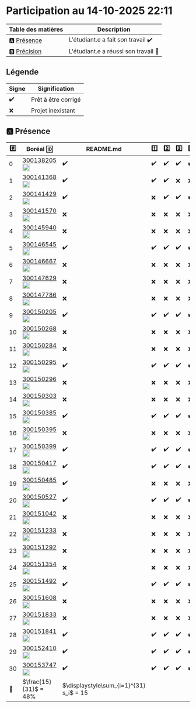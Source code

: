 # Participation au 14-10-2025 22:11

| Table des matières            | Description                                             |
|-------------------------------|---------------------------------------------------------|
| :a: [Présence](#a-présence)   | L'étudiant.e a fait son travail    :heavy_check_mark:   |
| :b: [Précision](#b-précision) | L'étudiant.e a réussi son travail  :tada:               |

## Légende

| Signe              | Signification                 |
|--------------------|-------------------------------|
| :heavy_check_mark: | Prêt à être corrigé           |
| :x:                | Projet inexistant             |

## :a: Présence

|:hash:| Boréal :id:                | README.md    | :one: | :two: | :three: | :four: |
|------|----------------------------|--------------|-------|-------|---------|--------|
| 0 | [300138205](../300138205/README.md) [<image src='https://avatars0.githubusercontent.com/u/200685761?s=460&v=4' width=20 height=20></image>](https://github.com/taylor123marc) | :heavy_check_mark:| :heavy_check_mark: | :heavy_check_mark: | :heavy_check_mark: | :heavy_check_mark: |
| 1 | [300141368](../300141368/README.md) [<image src='https://avatars0.githubusercontent.com/u/132600996?s=460&v=4' width=20 height=20></image>](https://github.com/daniella-diwa) | :heavy_check_mark:| :heavy_check_mark: | :heavy_check_mark: | :x: | :x: |
| 2 | [300141429](../300141429/README.md) [<image src='https://avatars0.githubusercontent.com/u/231347874?s=460&v=4' width=20 height=20></image>](https://github.com/barrynetwork) | :heavy_check_mark:| :x: | :heavy_check_mark: | :heavy_check_mark: | :heavy_check_mark: |
| 3 | [300141570](../300141570/README.md) [<image src='https://avatars0.githubusercontent.com/u/234069235?s=460&v=4' width=20 height=20></image>](https://github.com/TasnimMarzouki) | :x: | :x: | :x: | :x: | :x: |
| 4 | [300145940](../300145940/README.md) [<image src='https://avatars0.githubusercontent.com/u/66260193?s=460&v=4' width=20 height=20></image>](https://github.com/swberk) | :x: | :x: | :x: | :x: | :x: |
| 5 | [300146545](../300146545/README.md) [<image src='https://avatars0.githubusercontent.com/u/211592881?s=460&v=4' width=20 height=20></image>](https://github.com/saoudialaoua) | :heavy_check_mark:| :heavy_check_mark: | :heavy_check_mark: | :heavy_check_mark: | :heavy_check_mark: |
| 6 | [300146667](../300146667/README.md) [<image src='https://avatars0.githubusercontent.com/u/205994773?s=460&v=4' width=20 height=20></image>](https://github.com/djaberbenyezza) | :x: | :x: | :x: | :x: | :x: |
| 7 | [300147629](../300147629/README.md) [<image src='https://avatars0.githubusercontent.com/u/231347782?s=460&v=4' width=20 height=20></image>](https://github.com/zoumarbalde-blip) | :x: | :x: | :x: | :x: | :x: |
| 8 | [300147786](../300147786/README.md) [<image src='https://avatars0.githubusercontent.com/u/231366133?s=460&v=4' width=20 height=20></image>](https://github.com/300786147) | :x: | :x: | :x: | :x: | :x: |
| 9 | [300150205](../300150205/README.md) [<image src='https://avatars0.githubusercontent.com/u/205994753?s=460&v=4' width=20 height=20></image>](https://github.com/blbsblm) | :heavy_check_mark:| :heavy_check_mark: | :heavy_check_mark: | :heavy_check_mark: | :heavy_check_mark: |
| 10 | [300150268](../300150268/README.md) [<image src='https://avatars0.githubusercontent.com/u/207268490?s=460&v=4' width=20 height=20></image>](https://github.com/kemiche06) | :x: | :x: | :x: | :x: | :x: |
| 11 | [300150284](../300150284/README.md) [<image src='https://avatars0.githubusercontent.com/u/205994902?s=460&v=4' width=20 height=20></image>](https://github.com/aroua-git) | :x: | :x: | :x: | :x: | :x: |
| 12 | [300150295](../300150295/README.md) [<image src='https://avatars0.githubusercontent.com/u/205994740?s=460&v=4' width=20 height=20></image>](https://github.com/lounasallouti1) | :heavy_check_mark:| :heavy_check_mark: | :heavy_check_mark: | :heavy_check_mark: | :heavy_check_mark: |
| 13 | [300150296](../300150296/README.md) [<image src='https://avatars0.githubusercontent.com/u/205198510?s=460&v=4' width=20 height=20></image>](https://github.com/bnnyouba99) | :x: | :x: | :x: | :x: | :x: |
| 14 | [300150303](../300150303/README.md) [<image src='https://avatars0.githubusercontent.com/u/211592293?s=460&v=4' width=20 height=20></image>](https://github.com/jessmaud) | :x: | :x: | :x: | :x: | :x: |
| 15 | [300150385](../300150385/README.md) [<image src='https://avatars0.githubusercontent.com/u/205994785?s=460&v=4' width=20 height=20></image>](https://github.com/belka1996) | :heavy_check_mark:| :heavy_check_mark: | :heavy_check_mark: | :heavy_check_mark: | :heavy_check_mark: |
| 16 | [300150395](../300150395/README.md) [<image src='https://avatars0.githubusercontent.com/u/211577767?s=460&v=4' width=20 height=20></image>](https://github.com/ismailtrache) | :x: | :x: | :x: | :x: | :x: |
| 17 | [300150399](../300150399/README.md) [<image src='https://avatars0.githubusercontent.com/u/195236786?s=460&v=4' width=20 height=20></image>](https://github.com/chkips) | :heavy_check_mark:| :heavy_check_mark: | :heavy_check_mark: | :heavy_check_mark: | :heavy_check_mark: |
| 18 | [300150417](../300150417/README.md) [<image src='https://avatars0.githubusercontent.com/u/212187666?s=460&v=4' width=20 height=20></image>](https://github.com/latifmuristaga) | :heavy_check_mark:| :heavy_check_mark: | :heavy_check_mark: | :heavy_check_mark: | :heavy_check_mark: |
| 19 | [300150485](../300150485/README.md) [<image src='https://avatars0.githubusercontent.com/u/205994799?s=460&v=4' width=20 height=20></image>](https://github.com/nad1111) | :heavy_check_mark:| :x: | :x: | :x: | :x: |
| 20 | [300150527](../300150527/README.md) [<image src='https://avatars0.githubusercontent.com/u/212277460?s=460&v=4' width=20 height=20></image>](https://github.com/akrembouraoui) | :heavy_check_mark:| :heavy_check_mark: | :heavy_check_mark: | :heavy_check_mark: | :heavy_check_mark: |
| 21 | [300151042](../300151042/README.md) [<image src='https://avatars0.githubusercontent.com/u/62858035?s=460&v=4' width=20 height=20></image>](https://github.com/hichemhamdi10) | :x: | :x: | :x: | :x: | :x: |
| 22 | [300151233](../300151233/README.md) [<image src='https://avatars0.githubusercontent.com/u/223416913?s=460&v=4' width=20 height=20></image>](https://github.com/syphax25) | :x: | :x: | :x: | :x: | :x: |
| 23 | [300151292](../300151292/README.md) [<image src='https://avatars0.githubusercontent.com/u/205994792?s=460&v=4' width=20 height=20></image>](https://github.com/akahil521) | :x: | :x: | :x: | :x: | :x: |
| 24 | [300151354](../300151354/README.md) [<image src='https://avatars0.githubusercontent.com/u/212047331?s=460&v=4' width=20 height=20></image>](https://github.com/massinissamakoudi) | :x: | :x: | :x: | :x: | :x: |
| 25 | [300151492](../300151492/README.md) [<image src='https://avatars0.githubusercontent.com/u/206000307?s=460&v=4' width=20 height=20></image>](https://github.com/hacen19) | :heavy_check_mark:| :heavy_check_mark: | :heavy_check_mark: | :heavy_check_mark: | :heavy_check_mark: |
| 26 | [300151608](../300151608/README.md) [<image src='https://avatars0.githubusercontent.com/u/205994734?s=460&v=4' width=20 height=20></image>](https://github.com/mohammedaiche434) | :x: | :x: | :x: | :x: | :x: |
| 27 | [300151833](../300151833/README.md) [<image src='https://avatars0.githubusercontent.com/u/109877652?s=460&v=4' width=20 height=20></image>](https://github.com/raoufbrs15) | :x: | :x: | :x: | :x: | :x: |
| 28 | [300151841](../300151841/README.md) [<image src='https://avatars0.githubusercontent.com/u/205994823?s=460&v=4' width=20 height=20></image>](https://github.com/massi9313) | :heavy_check_mark:| :heavy_check_mark: | :heavy_check_mark: | :heavy_check_mark: | :heavy_check_mark: |
| 29 | [300152410](../300152410/README.md) [<image src='https://avatars0.githubusercontent.com/u/205994834?s=460&v=4' width=20 height=20></image>](https://github.com/imadboudeuf) | :heavy_check_mark:| :heavy_check_mark: | :heavy_check_mark: | :heavy_check_mark: | :heavy_check_mark: |
| 30 | [300153747](../300153747/README.md) [<image src='https://avatars0.githubusercontent.com/u/211754108?s=460&v=4' width=20 height=20></image>](https://github.com/madjou15) | :heavy_check_mark:| :heavy_check_mark: | :heavy_check_mark: | :heavy_check_mark: | :heavy_check_mark: |
| :abacus: |  $\frac{15}{31}$  =  48% | $\displaystyle\sum_{i=1}^{31} s_i$ = 15 |
